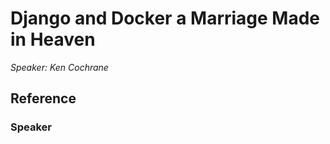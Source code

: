 # Django and Docker a Marriage Made in Heaven

_Speaker: Ken Cochrane_






## Reference

### Speaker
